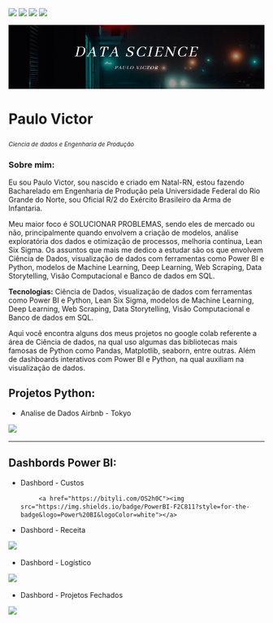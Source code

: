 <a href='https://www.linkedin.com/in/carvalhopinheiro/'><img src="https://img.shields.io/badge/LinkedIn-0077B5?style=for-the-badge&logo=linkedin&logoColor=white"></a>
<a href='https://bityli.com/jjFfCb'><img src="https://img.shields.io/badge/fiverr-1DBF73?style=for-the-badge&amp;logo=fiverr&amp;logoColor=white"></a> 
<a href='https://medium.com/@carvalhopinheiro'><img src="https://img.shields.io/badge/Medium-12100E?style=for-the-badge&logo=medium&logoColor=white"></a>
<a href='https://github.com/carvalhopinheiro/Ciencia-de-Dados'><img src="https://img.shields.io/badge/GitHub-100000?style=for-the-badge&logo=github&logoColor=white"></a>

<p align="center">
  <img src="Baner.png" >
</p>

# Paulo Victor
<sub>*Ciencia de dados e Engenharia de Produção*</sub>

### Sobre mim:
Eu sou Paulo Victor, sou nascido e criado em Natal-RN, estou fazendo Bacharelado em Engenharia de Produção pela Universidade Federal do Rio Grande do Norte, sou Oficial R/2 do Exército Brasileiro da Arma de Infantaria.

Meu maior foco é SOLUCIONAR PROBLEMAS, sendo eles de mercado ou não, principalmente quando envolvem a criação de modelos, análise exploratória dos dados e otimização de processos, melhoria contínua, Lean Six Sigma. Os assuntos que mais me dedico a estudar são os que envolvem Ciência de Dados, visualização de dados com ferramentas como Power BI e Python, modelos de Machine Learning, Deep Learning, Web Scraping, Data Storytelling, Visão Computacional e Banco de dados em SQL.

**Tecnologias:** Ciência de Dados, visualização de dados com ferramentas como Power BI e Python, Lean Six Sigma, modelos de Machine Learning, Deep Learning, Web Scraping, Data Storytelling, Visão Computacional e Banco de dados em SQL.


Aqui você encontra alguns dos meus projetos no google colab referente a área de Ciência de dados, na qual uso algumas das bibliotecas mais famosas de Python como Pandas, Matplotlib, seaborn, entre outras. Além de dashboards interativos com Power BI e Python, na qual auxiliam na visualização de dados.

## Projetos Python:
* Analise de Dados Airbnb - Tokyo

<a href='https://bityli.com/qaKxdZ'><img src="https://img.shields.io/badge/Jupyter-F37626.svg?&amp;style=for-the-badge&amp;logo=Jupyter&amp;logoColor=white"></a> 

---
## Dashbords Power BI:
* Dashbord - Custos

           <a href="https://bityli.com/OS2h0C"><img src="https://img.shields.io/badge/PowerBI-F2C811?style=for-the-badge&logo=Power%20BI&logoColor=white"></a> 
* Dashbord - Receita

<a href="https://bityli.com/KGS8ko"><img src="https://img.shields.io/badge/PowerBI-F2C811?style=for-the-badge&logo=Power%20BI&logoColor=white"></a>
* Dashbord - Logístico

<a href="https://app.powerbi.com/view?r=eyJrIjoiOGIwMjJhZTAtNTgwOS00NTE2LThhYjQtMDIzYzNhMWQ5NWQ4IiwidCI6ImRjYmYyYTFmLTk1MzItNGQ1Ni1hYzQxLTU2MTVlMzhlNTBiNyJ9&pageName=ReportSection"><img src="https://img.shields.io/badge/PowerBI-F2C811?style=for-the-badge&logo=Power%20BI&logoColor=white"></a>
* Dashbord - Projetos Fechados

<a href="https://app.powerbi.com/view?r=eyJrIjoiMDZhZjc4NjctNTI5Yy00ODU4LTk3ODctYTc4MTJkYTRkNGU4IiwidCI6ImRjYmYyYTFmLTk1MzItNGQ1Ni1hYzQxLTU2MTVlMzhlNTBiNyJ9"><img src="https://img.shields.io/badge/PowerBI-F2C811?style=for-the-badge&logo=Power%20BI&logoColor=white"></a>

